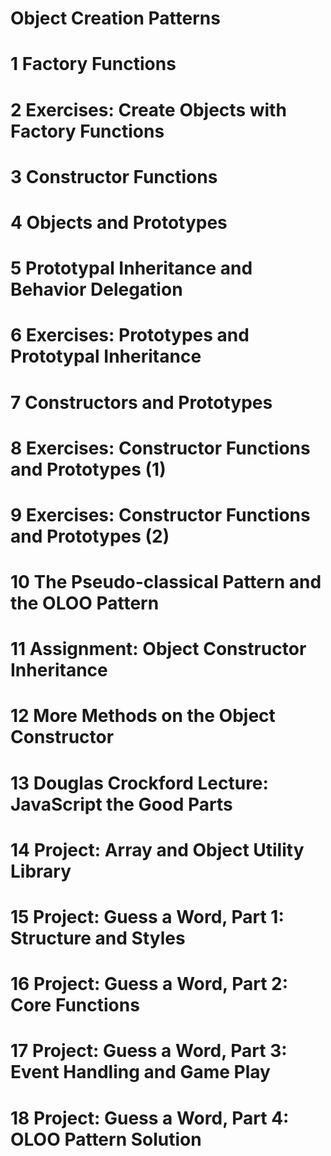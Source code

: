 Object Creation Patterns
==========================

# 1	Factory Functions
# 2	Exercises: Create Objects with Factory Functions
# 3	Constructor Functions
# 4	Objects and Prototypes
# 5	Prototypal Inheritance and Behavior Delegation
# 6	Exercises: Prototypes and Prototypal Inheritance
# 7	Constructors and Prototypes
# 8	Exercises: Constructor Functions and Prototypes (1)
# 9	Exercises: Constructor Functions and Prototypes (2)
# 10	The Pseudo-classical Pattern and the OLOO Pattern
# 11	Assignment: Object Constructor Inheritance
# 12	More Methods on the Object Constructor
# 13	Douglas Crockford Lecture: JavaScript the Good Parts
# 14	Project: Array and Object Utility Library
# 15	Project: Guess a Word, Part 1: Structure and Styles
# 16	Project: Guess a Word, Part 2: Core Functions
# 17	Project: Guess a Word, Part 3: Event Handling and Game Play
# 18	Project: Guess a Word, Part 4: OLOO Pattern Solution